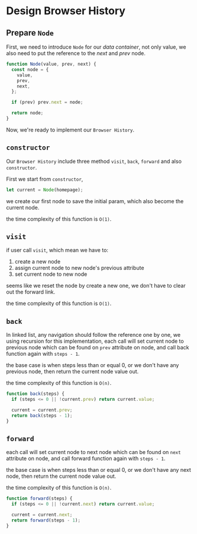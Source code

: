 # Design Browser History

## Prepare `Node`

First, we need to introduce `Node` for our _data container_,
not only value, we also need to put the reference to the _next_ and _prev_ node.

```js
function Node(value, prev, next) {
  const node = {
    value,
    prev,
    next,
  };

  if (prev) prev.next = node;

  return node;
}
```

Now, we're ready to implement our `Browser History`.

## `constructor`

Our `Browser History` include three method `visit`, `back`, `forward` and also `constructor`.

First we start from `constructor`,

```js
let current = Node(homepage);
```

we create our first node to save the initial param,
which also become the current node.

the time complexity of this function is `O(1)`.

## `visit`

if user call `visit`, which mean we have to:

1. create a new node
2. assign current node to new node's previous attribute
3. set current node to new node

seems like we reset the node by create a new one,
we don't have to clear out the forward link.

the time complexity of this function is `O(1)`.

## `back`

In linked list, any navigation should follow the reference one by one,
we using recursion for this implementation,
each call will
set current node to previous node which can be found on `prev` attribute on node,
and call back function again with `steps - 1`.

the base case is when steps less than or equal 0,
or we don't have any previous node,
then return the current node value out.

the time complexity of this function is `O(n)`.

```js
function back(steps) {
  if (steps <= 0 || !current.prev) return current.value;

  current = current.prev;
  return back(steps - 1);
}
```

## `forward`

each call will
set current node to next node which can be found on `next` attribute on node,
and call forward function again with `steps - 1`.

the base case is when steps less than or equal 0,
or we don't have any next node,
then return the current node value out.

the time complexity of this function is `O(n)`.

```js
function forward(steps) {
  if (steps <= 0 || !current.next) return current.value;

  current = current.next;
  return forward(steps - 1);
}
```
